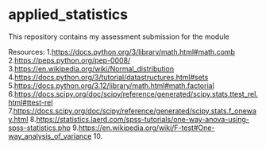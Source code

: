 # applied_statistics

This repository contains my assessment submission for the module





Resources:
1.https://docs.python.org/3/library/math.html#math.comb
2.https://peps.python.org/pep-0008/
3.https://en.wikipedia.org/wiki/Normal_distribution
4.https://docs.python.org/3/tutorial/datastructures.html#sets
5.https://docs.python.org/3.12/library/math.html#math.factorial
6.https://docs.scipy.org/doc/scipy/reference/generated/scipy.stats.ttest_rel.html#ttest-rel
7.https://docs.scipy.org/doc/scipy/reference/generated/scipy.stats.f_oneway.html
8.https://statistics.laerd.com/spss-tutorials/one-way-anova-using-spss-statistics.php
9.https://en.wikipedia.org/wiki/F-test#One-way_analysis_of_variance
10.